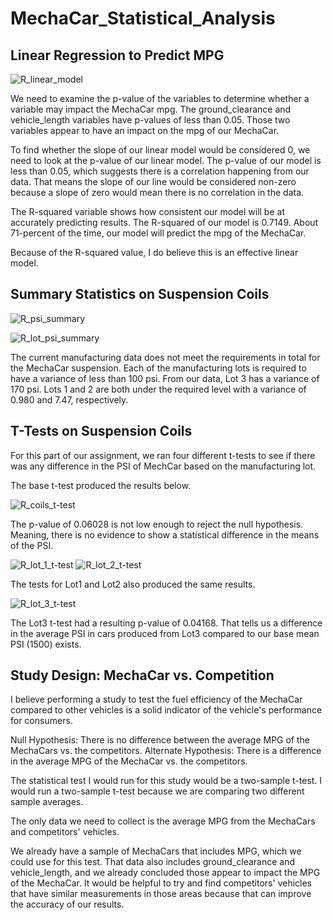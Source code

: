 # MechaCar_Statistical_Analysis

## Linear Regression to Predict MPG

![R_linear_model](https://user-images.githubusercontent.com/85756203/136996559-08459736-6e8f-4597-8e47-062f556fc449.png)


We need to examine the p-value of the variables to determine whether a variable may impact the MechaCar mpg. 
The ground_clearance and vehicle_length variables have p-values of less than 0.05. Those two variables appear to have an impact on the mpg of our MechaCar.

To find whether the slope of our linear model would be considered 0, we need to look at the p-value of our linear model. The p-value of our model is less than 0.05, which suggests there is a correlation happening from our data.
That means the slope of our line would be considered non-zero because a slope of zero would mean there is no correlation in the data.

The R-squared variable shows how consistent our model will be at accurately predicting results. The R-squared of our model is 0.7149. About 71-percent of the time, our model will predict the mpg of the MechaCar.

Because of the R-squared value, I do believe this is an effective linear model.

## Summary Statistics on Suspension Coils

![R_psi_summary](https://user-images.githubusercontent.com/85756203/136996616-55e7d081-5236-483b-b27a-8b556d71b101.png)

![R_lot_psi_summary](https://user-images.githubusercontent.com/85756203/136996633-bfefec04-6bd7-4265-96d9-386cd5e60a7a.png)

The current manufacturing data does not meet the requirements in total for the MechaCar suspension. Each of the manufacturing lots is required to have a variance of less than 100 psi. From our data, Lot 3 has a variance of 170 psi.
Lots 1 and 2 are both under the required level with a variance of 0.980 and 7.47, respectively.

## T-Tests on Suspension Coils

For this part of our assignment, we ran four different t-tests to see if there was any difference in the PSI of MechCar based on the manufacturing lot.

The base t-test produced the results below.

![R_coils_t-test](https://user-images.githubusercontent.com/85756203/136996672-a052c55b-d315-41ce-b578-c49a2369e6b9.png)

The p-value of 0.06028 is not low enough to reject the null hypothesis. Meaning, there is no evidence to show a statistical difference in the means of the PSI.

![R_lot_1_t-test](https://user-images.githubusercontent.com/85756203/136996697-829bcb25-213d-40f8-b862-22db7ac33729.png)
![R_lot_2_t-test](https://user-images.githubusercontent.com/85756203/136996706-5dd023e6-5665-4f68-83aa-6885fb118a64.png)

The tests for Lot1 and Lot2 also produced the same results.

![R_lot_3_t-test](https://user-images.githubusercontent.com/85756203/136996730-fd173459-1b78-4fae-9855-5de5d5a83973.png)

The Lot3 t-test had a resulting p-value of 0.04168.  That tells us a difference in the average PSI in cars produced from Lot3 compared to our base mean PSI (1500) exists.

## Study Design: MechaCar vs. Competition

I believe performing a study to test the fuel efficiency of the MechaCar compared to other vehicles is a solid indicator of the vehicle's performance for consumers.

Null Hypothesis: There is no difference between the average MPG of the MechaCars vs. the competitors.
Alternate Hypothesis: There is a difference in the average MPG of the MechaCar vs. the competitors.

The statistical test I would run for this study would be a  two-sample t-test. I would run a two-sample t-test because we are comparing two different sample averages.

The only data we need to collect is the average MPG from the MechaCars and competitors' vehicles.

We already have a sample of MechaCars that includes MPG, which we could use for this test. That data also includes ground_clearance and vehicle_length, and we already concluded those appear to impact the MPG of the MechaCar. It would be helpful to try and find competitors' vehicles that have similar measurements in those areas because that can improve the accuracy of our results.
